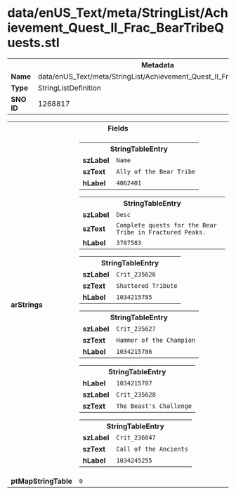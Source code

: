<h1>data/enUS_Text/meta/StringList/Achievement_Quest_II_Frac_BearTribeQuests.stl</h1><table><tr><th colspan="100%">Metadata</th></tr><tr><td><b>Name</b></td><td>data/enUS_Text/meta/StringList/Achievement_Quest_II_Frac_BearTribeQuests.stl</td></tr><tr><td><b>Type</b></td><td>StringListDefinition</td></tr><tr><td><b>SNO ID</b></td><td>1268817</td></tr></table>

<table><tr><th colspan="100%">Fields</th></tr><tr><td><b>arStrings</b></td><td><table><tr><th colspan="100%">StringTableEntry</th></tr><tr><td><b>szLabel</b></td><td><code>Name</code></td></tr><tr><td><b>szText</b></td><td><code>Ally of the Bear Tribe</code></td></tr><tr><td><b>hLabel</b></td><td><code>4062401</code></td></tr></table>


<table><tr><th colspan="100%">StringTableEntry</th></tr><tr><td><b>szLabel</b></td><td><code>Desc</code></td></tr><tr><td><b>szText</b></td><td><code>Complete quests for the Bear Tribe in Fractured Peaks.</code></td></tr><tr><td><b>hLabel</b></td><td><code>3707583</code></td></tr></table>


<table><tr><th colspan="100%">StringTableEntry</th></tr><tr><td><b>szLabel</b></td><td><code>Crit_235626</code></td></tr><tr><td><b>szText</b></td><td><code>Shattered Tribute</code></td></tr><tr><td><b>hLabel</b></td><td><code>1034215785</code></td></tr></table>


<table><tr><th colspan="100%">StringTableEntry</th></tr><tr><td><b>szLabel</b></td><td><code>Crit_235627</code></td></tr><tr><td><b>szText</b></td><td><code>Hammer of the Champion</code></td></tr><tr><td><b>hLabel</b></td><td><code>1034215786</code></td></tr></table>


<table><tr><th colspan="100%">StringTableEntry</th></tr><tr><td><b>hLabel</b></td><td><code>1034215787</code></td></tr><tr><td><b>szLabel</b></td><td><code>Crit_235628</code></td></tr><tr><td><b>szText</b></td><td><code>The Beast's Challenge</code></td></tr></table>


<table><tr><th colspan="100%">StringTableEntry</th></tr><tr><td><b>szLabel</b></td><td><code>Crit_236047</code></td></tr><tr><td><b>szText</b></td><td><code>Call of the Ancients</code></td></tr><tr><td><b>hLabel</b></td><td><code>1034245255</code></td></tr></table>


</td></tr><tr><td><b>ptMapStringTable</b></td><td><code>0</code></td></tr></table>

